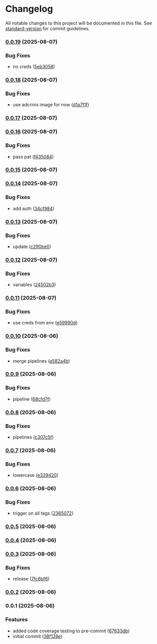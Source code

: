 # Changelog

All notable changes to this project will be documented in this file. See [standard-version](https://github.com/conventional-changelog/standard-version) for commit guidelines.

### [0.0.19](https://github.com/FullStackS-GmbH/universal-airgapper/compare/v0.0.18...v0.0.19) (2025-08-07)


### Bug Fixes

* no creds ([5eb3058](https://github.com/FullStackS-GmbH/universal-airgapper/commit/5eb305826ef49fb4dc02d77904d77e0b8353da8e))

### [0.0.18](https://github.com/FullStackS-GmbH/universal-airgapper/compare/v0.0.17...v0.0.18) (2025-08-07)


### Bug Fixes

* use adcrinis image for now ([d1a7f1f](https://github.com/FullStackS-GmbH/universal-airgapper/commit/d1a7f1f80264750f7ec49d2d5ced135a05205a3c))

### [0.0.17](https://github.com/FullStackS-GmbH/universal-airgapper/compare/v0.0.16...v0.0.17) (2025-08-07)

### [0.0.16](https://github.com/FullStackS-GmbH/universal-airgapper/compare/v0.0.15...v0.0.16) (2025-08-07)


### Bug Fixes

* pass pat ([f435084](https://github.com/FullStackS-GmbH/universal-airgapper/commit/f435084ca8fab399e0ff5097e138fe243249c450))

### [0.0.15](https://github.com/FullStackS-GmbH/universal-airgapper/compare/v0.0.14...v0.0.15) (2025-08-07)

### [0.0.14](https://github.com/FullStackS-GmbH/universal-airgapper/compare/v0.0.13...v0.0.14) (2025-08-07)


### Bug Fixes

* add auth ([34cf984](https://github.com/FullStackS-GmbH/universal-airgapper/commit/34cf984f750afba9c258fefab2a88837130f9654))

### [0.0.13](https://github.com/FullStackS-GmbH/universal-airgapper/compare/v0.0.12...v0.0.13) (2025-08-07)


### Bug Fixes

* update ([c290be0](https://github.com/FullStackS-GmbH/universal-airgapper/commit/c290be0ef7b958a951df91f568d85085ac82bb9e))

### [0.0.12](https://github.com/FullStackS-GmbH/universal-airgapper/compare/v0.0.11...v0.0.12) (2025-08-07)


### Bug Fixes

* variables ([24502b3](https://github.com/FullStackS-GmbH/universal-airgapper/commit/24502b34f171c4ccc874e5c48ba0b0b5e6b1a957))

### [0.0.11](https://github.com/FullStackS-GmbH/universal-airgapper/compare/v0.0.10...v0.0.11) (2025-08-07)


### Bug Fixes

* use creds from env ([e59990d](https://github.com/FullStackS-GmbH/universal-airgapper/commit/e59990d2d67608ccb7bf81c5b38c294529e1b2a1))

### [0.0.10](https://github.com/FullStackS-GmbH/universal-airgapper/compare/v0.0.9...v0.0.10) (2025-08-06)


### Bug Fixes

* merge pipelines ([a582a4b](https://github.com/FullStackS-GmbH/universal-airgapper/commit/a582a4bc79ad5227e3b4bb3a080b0bd386f8c890))

### [0.0.9](https://github.com/FullStackS-GmbH/universal-airgapper/compare/v0.0.8...v0.0.9) (2025-08-06)


### Bug Fixes

* pipeline ([68cfd7f](https://github.com/FullStackS-GmbH/universal-airgapper/commit/68cfd7fe6fb0569eec65ce5a5186cbf6d63afaef))

### [0.0.8](https://github.com/FullStackS-GmbH/universal-airgapper/compare/v0.0.7...v0.0.8) (2025-08-06)


### Bug Fixes

* pipelines ([c307c5f](https://github.com/FullStackS-GmbH/universal-airgapper/commit/c307c5f2194c3feab34d477733044ee4e6934b53))

### [0.0.7](https://github.com/FullStackS-GmbH/universal-airgapper/compare/v1.0.0...v0.0.7) (2025-08-06)


### Bug Fixes

* lowercase ([e329420](https://github.com/FullStackS-GmbH/universal-airgapper/commit/e329420bde03f5f2b61e56d23bd3f421cbe2dc8f))

### [0.0.6](https://github.com/FullStackS-GmbH/universal-airgapper/compare/v0.0.5...v0.0.6) (2025-08-06)


### Bug Fixes

* trigger on all tags ([2365072](https://github.com/FullStackS-GmbH/universal-airgapper/commit/23650722f2fba0113c5a87af3255d577d4ce86d0))

### [0.0.5](https://github.com/FullStackS-GmbH/universal-airgapper/compare/v0.0.4...v0.0.5) (2025-08-06)

### [0.0.4](https://github.com/FullStackS-GmbH/universal-airgapper/compare/v0.0.3...v0.0.4) (2025-08-06)

### [0.0.3](https://github.com/FullStackS-GmbH/universal-airgapper/compare/v0.0.2...v0.0.3) (2025-08-06)


### Bug Fixes

* release ([7fc6bf6](https://github.com/FullStackS-GmbH/universal-airgapper/commit/7fc6bf66a59199d78d156501b035639a2333a4f5))

### [0.0.2](https://github.com/FullStackS-GmbH/universal-airgapper/compare/v0.0.1...v0.0.2) (2025-08-06)

### 0.0.1 (2025-08-06)


### Features

* added code coverage testing to pre-commit ([67633db](https://github.com/FullStackS-GmbH/universal-airgapper/commit/67633dbbd59200fe90d71c11a0b472152c2b12fa))
* initial commit ([38f128e](https://github.com/FullStackS-GmbH/universal-airgapper/commit/38f128e3de5ba0603ac05556f3dc359fd9bab00b))

